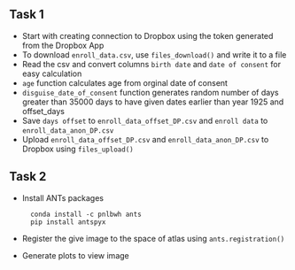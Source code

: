 ## Task 1

- Start with creating connection to Dropbox using the token generated from the Dropbox App
- To download `enroll_data.csv`, use `files_download()` and write it to a file
- Read the csv and convert columns `birth date` and `date of consent` for easy calculation
- `age` function calculates age from orginal date of consent
- `disguise_date_of_consent` function generates random number of days greater than 35000 days to have  given dates earlier than year 1925 and offset_days
- Save  `days offset` to `enroll_data_offset_DP.csv` and 
`enroll data` to `enroll_data_anon_DP.csv`
- Upload `enroll_data_offset_DP.csv` and `enroll_data_anon_DP.csv` to Dropbox using `files_upload()`

## Task 2

- Install ANTs packages

        conda install -c pnlbwh ants
        pip install antspyx

- Register the give image to the space of atlas using `ants.registration()`
- Generate plots to view image